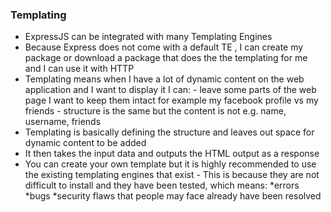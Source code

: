 ### Templating
- ExpressJS can be integrated with many Templating Engines
- Because Express does not come with a default TE , I can create my package or download a package that does the 
      the templating for me and I can use it with HTTP
- Templating means when I have a lot of dynamic content on the web application and I want to display it I can:
      - leave some parts of the web page I want to keep them intact for example my facebook profile vs my friends
            - structure is the same but the content is not e.g. name, username, friends
- Templating is basically defining the structure and leaves out space for dynamic content to be added
- It then takes the input data and outputs the HTML output as a response 
- You can create your own template but it is highly recommended to use the existing templating engines that exist
      - This is because they are not difficult to install and they have been tested, which means: 
           *errors
           *bugs
           *security flaws that people may face already have been resolved

